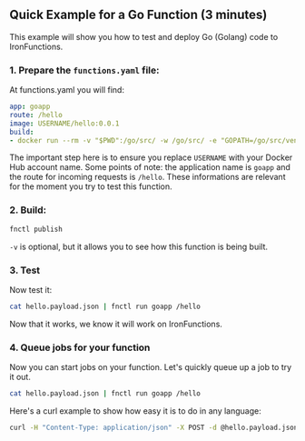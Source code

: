 ## Quick Example for a Go Function (3 minutes)

This example will show you how to test and deploy Go (Golang) code to IronFunctions.

### 1. Prepare the `functions.yaml` file:

At functions.yaml you will find:
```yml
app: goapp
route: /hello
image: USERNAME/hello:0.0.1
build:
- docker run --rm -v "$PWD":/go/src/ -w /go/src/ -e "GOPATH=/go/src/vendor:/go" iron/go:dev go build -o hello
```

The important step here is to ensure you replace `USERNAME` with your Docker Hub account name. Some points of note:
the application name is `goapp` and the route for incoming requests is `/hello`. These informations are relevant for
the moment you try to test this function.

### 2. Build:

```sh
fnctl publish
```

`-v` is optional, but it allows you to see how this function is being built.

### 3. Test

Now test it:

```sh
cat hello.payload.json | fnctl run goapp /hello
```

Now that it works, we know it will work on IronFunctions.

### 4. Queue jobs for your function

Now you can start jobs on your function. Let's quickly queue up a job to try it out.

```sh
cat hello.payload.json | fnctl run goapp /hello
```

Here's a curl example to show how easy it is to do in any language:

```sh
curl -H "Content-Type: application/json" -X POST -d @hello.payload.json http://localhost:8080/r/goapp/hello
```

